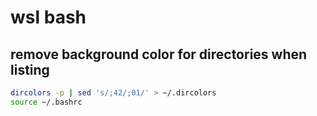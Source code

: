 # wsl bash

## remove background color for directories when listing

```sh
dircolors -p | sed 's/;42/;01/' > ~/.dircolors
source ~/.bashrc
```
